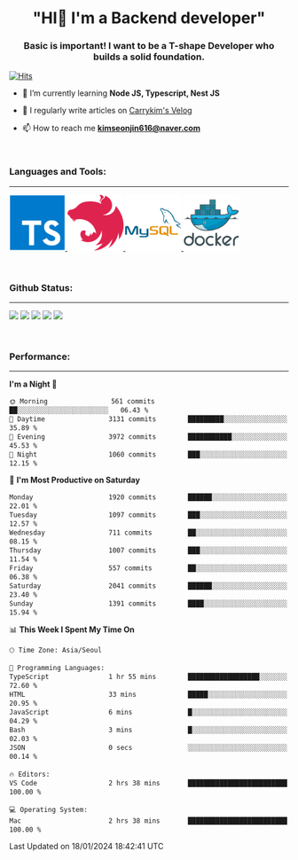<h1 align="center">"HI👋 I'm a Backend developer" </h1>
<h3 align="center">Basic is important! I want to be a T-shape Developer who builds a solid foundation.</h3>

[![Hits](https://hits.seeyoufarm.com/api/count/incr/badge.svg?url=https%3A%2F%2Fgithub.com%2Fgimseonjin&count_bg=%2318BFE5&title_bg=%23555555&icon=ko-fi.svg&icon_color=%23E7E7E7&title=hits&edge_flat=false)](https://hits.seeyoufarm.com)

- 🌱 I’m currently learning **Node JS, Typescript, Nest JS**

- 📝 I regularly write articles on [Carrykim's Velog](https://velog.io/@carrykim)

- 📫 How to reach me **kimseonjin616@naver.com**

<br/>

<h3 align="left">Languages and Tools:</h3>

***

<p align="left"> 
 <a href="https://www.typescriptlang.org/" target="_blank" rel="noreferrer"> <img src="https://raw.githubusercontent.com/devicons/devicon/master/icons/typescript/typescript-original.svg" alt="typescript" width="20%" height="20%"/> </a>
<a href="https://nestjs.com/" target="_blank" rel="noreferrer"> <img src="https://raw.githubusercontent.com/devicons/devicon/master/icons/nestjs/nestjs-plain.svg" alt="nestjs" width="20%" height="20%"/> </a> 
<a href="https://www.mysql.com/" target="_blank" rel="noreferrer"> <img src="https://raw.githubusercontent.com/devicons/devicon/master/icons/mysql/mysql-original-wordmark.svg" alt="mysql" width="20%" height="20%"/>  </a>
 <a href="https://www.docker.com/" target="_blank" rel="noreferrer"> <img src="https://raw.githubusercontent.com/devicons/devicon/master/icons/docker/docker-original-wordmark.svg" alt="docker" width="20%" height="20%"/> </a>
 </p>
</p>

<br/>

<h3 align="left">Github Status:</h3>

***

![](http://github-profile-summary-cards.vercel.app/api/cards/profile-details?username=gimseonjin&theme=nord_bright)
![](http://github-profile-summary-cards.vercel.app/api/cards/repos-per-language?username=gimseonjin&theme=nord_bright)
![](http://github-profile-summary-cards.vercel.app/api/cards/most-commit-language?username=gimseonjin&theme=nord_bright)
![](http://github-profile-summary-cards.vercel.app/api/cards/stats?username=gimseonjin&theme=nord_bright)
![](http://github-profile-summary-cards.vercel.app/api/cards/productive-time?username=gimseonjin&theme=nord_bright&utcOffset=8)


<br/>

<h3 align="left">Performance:</h3>

***

<!--START_SECTION:waka-->
**I'm a Night 🦉** 

```text
🌞 Morning                561 commits         ██░░░░░░░░░░░░░░░░░░░░░░░   06.43 % 
🌆 Daytime                3131 commits        █████████░░░░░░░░░░░░░░░░   35.89 % 
🌃 Evening                3972 commits        ███████████░░░░░░░░░░░░░░   45.53 % 
🌙 Night                  1060 commits        ███░░░░░░░░░░░░░░░░░░░░░░   12.15 % 
```
📅 **I'm Most Productive on Saturday** 

```text
Monday                   1920 commits        ██████░░░░░░░░░░░░░░░░░░░   22.01 % 
Tuesday                  1097 commits        ███░░░░░░░░░░░░░░░░░░░░░░   12.57 % 
Wednesday                711 commits         ██░░░░░░░░░░░░░░░░░░░░░░░   08.15 % 
Thursday                 1007 commits        ███░░░░░░░░░░░░░░░░░░░░░░   11.54 % 
Friday                   557 commits         ██░░░░░░░░░░░░░░░░░░░░░░░   06.38 % 
Saturday                 2041 commits        ██████░░░░░░░░░░░░░░░░░░░   23.40 % 
Sunday                   1391 commits        ████░░░░░░░░░░░░░░░░░░░░░   15.94 % 
```


📊 **This Week I Spent My Time On** 

```text
🕑︎ Time Zone: Asia/Seoul

💬 Programming Languages: 
TypeScript               1 hr 55 mins        ██████████████████░░░░░░░   72.60 % 
HTML                     33 mins             █████░░░░░░░░░░░░░░░░░░░░   20.95 % 
JavaScript               6 mins              █░░░░░░░░░░░░░░░░░░░░░░░░   04.29 % 
Bash                     3 mins              █░░░░░░░░░░░░░░░░░░░░░░░░   02.03 % 
JSON                     0 secs              ░░░░░░░░░░░░░░░░░░░░░░░░░   00.14 % 

🔥 Editors: 
VS Code                  2 hrs 38 mins       █████████████████████████   100.00 % 

💻 Operating System: 
Mac                      2 hrs 38 mins       █████████████████████████   100.00 % 
```


 Last Updated on 18/01/2024 18:42:41 UTC
<!--END_SECTION:waka-->

<div align="center">
  
